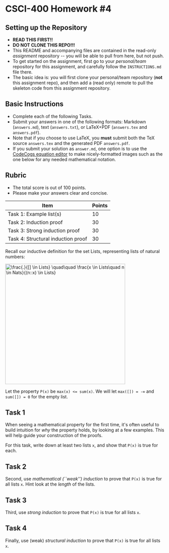 # CSCI-400 Homework #4

## Setting up the Repository
- **READ THIS FIRST!!**
- **DO NOT CLONE THIS REPO!!!**
- This README and accompanying files are contained in
  the read-only *assignment* repository --
  you will be able to pull from here, but not push.
- To get started on the assignment, first go to your
  *personal/team* repository for this assignment, and
  carefully follow the `INSTRUCTIONS.md` file there.
- The basic idea is: you will first clone your personal/team
  repository (**not** this assignment repo), and then add a (read only) remote to pull
  the skeleton code from this assignment repository.

## Basic Instructions

- Complete each of the following Tasks.
- Submit your answers in one of the following
  formats: Markdown (`answers.md`),
  text (`answers.txt`), or LaTeX+PDF
  (`answers.tex` and `answers.pdf`).
- Note that if you choose to use LaTeX, you
  **must** submit both the TeX source `answers.tex`
  and the generated PDF `answers.pdf`.
- If you submit your solution as `answer.md`,
  one option is to use the [CodeCogs equation editor](https://www.codecogs.com/latex/eqneditor.php)
  to make nicely-formatted images such as the one below
  for any needed mathematical notation.

## Rubric

- The total score is out of 100 points.
- Please make your answers clear and concise.

| Item                                        | Points |
|---------------------------------------------|--------|
| Task 1: Example list(s)                     | 10     |
| Task 2: Induction proof                     | 30     |
| Task 3: Strong induction proof              | 30     |
| Task 4: Structural induction proof          | 30     |

Recall our inductive definition for the set Lists, representing lists of natural numbers:

<img alt="\frac{.}{[] \in Lists} \quad\quad \frac{x \in Lists\quad n \in Nats}{(n::x) \in Lists}" src="https://latex.codecogs.com/png.latex?%5Cdpi%7B300%7D%20%5Cbg_white%20%5Cfrac%7B.%7D%7B%5B%5D%20%5Cin%20Lists%7D%20%5Cquad%5Cquad%20%5Cfrac%7Bx%20%5Cin%20Lists%5Cquad%20n%20%5Cin%20Nats%7D%7B%28n%3A%3Ax%29%20%5Cin%20Lists%7D" width="380" />

Let the property `P(x)` be
`max(x) <= sum(x)`.
We will let `max([]) = -∞` and `sum([]) = 0` for the empty list.

## Task 1

When seeing a mathematical property for the first time, it's
often useful to build intuition for *why* the property holds,
by looking at a few examples. This will help guide your
construction of the proofs.

For this task, write down at least two lists `x`, and show
that `P(x)` is true for each.

## Task 2

Second, use *mathematical (``weak'') induction* to prove that
`P(x)` is true for all lists `x`. Hint look at the *length* of
the lists.

## Task 3

Third, use *strong induction* to prove that
`P(x)` is true for all lists `x`.


## Task 4

Finally, use (weak) *structural induction* to prove that
`P(x)` is true for all lists `x`.
